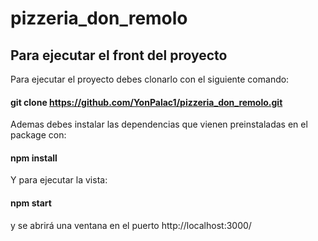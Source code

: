# pizzeria_don_remolo

## Para ejecutar el front del proyecto

<p>Para ejecutar el proyecto debes clonarlo con el siguiente comando:</p>

#### git clone https://github.com/YonPalac1/pizzeria_don_remolo.git

<p>Ademas debes instalar las dependencias que vienen preinstaladas en el package con:</p> 

#### npm install

<p>Y para ejecutar la vista: </p>

#### npm start

<p>y se abrirá una ventana en el puerto http://localhost:3000/</p>
